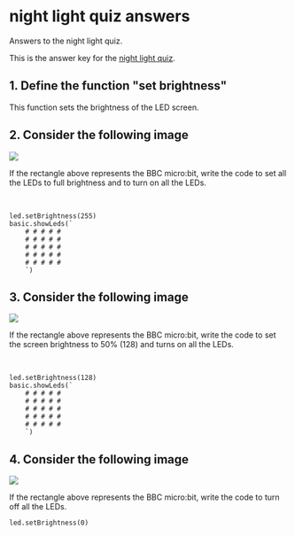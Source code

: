 # night light quiz answers

Answers to the night light quiz.

This is the answer key for the [night light quiz](/microbit/lessons/night-light/quiz).

## 1. Define the function "set brightness" 

This function sets the brightness of the LED screen.

## 2. Consider the following image

![](/static/mb/lessons/night-light-0.png)

If the rectangle above represents the BBC micro:bit, write the code to set all the LEDs to full brightness and to turn on all the LEDs.

<br />

```blocks
led.setBrightness(255)
basic.showLeds(`
    # # # # #
    # # # # #
    # # # # #
    # # # # #
    # # # # #
    `)
```

## 3. Consider the following image

![](/static/mb/lessons/night-light-1.png)

If the rectangle above represents the BBC micro:bit, write the code to set the screen brightness to 50% (128) and turns on all the LEDs.

<br/>

```blocks
led.setBrightness(128)
basic.showLeds(`
    # # # # #
    # # # # #
    # # # # #
    # # # # #
    # # # # #
    `)
```

## 4. Consider the following image

![](/static/mb/lessons/night-light-2.png)

If the rectangle above represents the BBC micro:bit, write the code to turn off all the LEDs.

```blocks
led.setBrightness(0)
```


